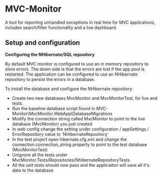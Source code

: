 MVC-Monitor
===========

A tool for reporting unhandled exceptions in real time for MVC applications, includes search/filter functionality and a live dashboard.

<h2>Setup and configuration</h2>

<b>Configuring the NHibernate/SQL repository</b>

By default MVC monitor is configured to use an in memory repository to store errors. The down side is that the errors are lost if the app pool is restarted. The application can be configured to use an NHibernate repository to persist the errors in a database.

To install the database and configure the NHibernate repository:
* Create two new databases MvcMonitor and MvcMonitorTest, for live and tests.
* Run the baseline database script found in MVC-Monitor\MvcMonitor.WebApp\DatabaseMigrations
* Modify the connection string called MvcMonitor to point to the live database (MvcMonitor) you just created
* In web config change the setting under configuration / appSettings / ErrorRepository value to 'NHibernateRepository'
* In the test project open hibernate.cfg.xml and change the connection.connection_string property to point to the test database (MvcMonitorTest)
* Unignore all the tests under MvcMonitor.Tests/Repositories/NhibernateRepositoryTests
* All the unit tests should now pass and the applicaiton will save all it's data to the database
